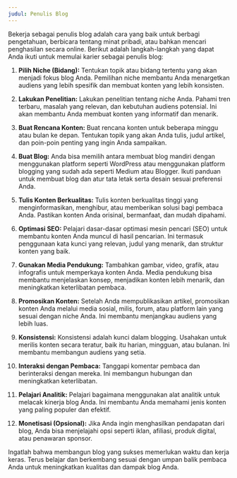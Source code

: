 ```yaml
---
judul: Penulis Blog
---
```


Bekerja sebagai penulis blog adalah cara yang baik untuk berbagi pengetahuan, berbicara tentang minat pribadi, atau bahkan mencari penghasilan secara online. Berikut adalah langkah-langkah yang dapat Anda ikuti untuk memulai karier sebagai penulis blog:

1. **Pilih Niche (Bidang):**
   Tentukan topik atau bidang tertentu yang akan menjadi fokus blog Anda. Pemilihan niche membantu Anda menargetkan audiens yang lebih spesifik dan membuat konten yang lebih konsisten.

2. **Lakukan Penelitian:**
   Lakukan penelitian tentang niche Anda. Pahami tren terbaru, masalah yang relevan, dan kebutuhan audiens potensial. Ini akan membantu Anda membuat konten yang informatif dan menarik.

3. **Buat Rencana Konten:**
   Buat rencana konten untuk beberapa minggu atau bulan ke depan. Tentukan topik yang akan Anda tulis, judul artikel, dan poin-poin penting yang ingin Anda sampaikan.

4. **Buat Blog:**
   Anda bisa memilih antara membuat blog mandiri dengan menggunakan platform seperti WordPress atau menggunakan platform blogging yang sudah ada seperti Medium atau Blogger. Ikuti panduan untuk membuat blog dan atur tata letak serta desain sesuai preferensi Anda.

5. **Tulis Konten Berkualitas:**
   Tulis konten berkualitas tinggi yang menginformasikan, menghibur, atau memberikan solusi bagi pembaca Anda. Pastikan konten Anda orisinal, bermanfaat, dan mudah dipahami.

6. **Optimasi SEO:**
   Pelajari dasar-dasar optimasi mesin pencari (SEO) untuk membantu konten Anda muncul di hasil pencarian. Ini termasuk penggunaan kata kunci yang relevan, judul yang menarik, dan struktur konten yang baik.

7. **Gunakan Media Pendukung:**
   Tambahkan gambar, video, grafik, atau infografis untuk memperkaya konten Anda. Media pendukung bisa membantu menjelaskan konsep, menjadikan konten lebih menarik, dan meningkatkan keterlibatan pembaca.

8. **Promosikan Konten:**
   Setelah Anda mempublikasikan artikel, promosikan konten Anda melalui media sosial, milis, forum, atau platform lain yang sesuai dengan niche Anda. Ini membantu menjangkau audiens yang lebih luas.

9. **Konsistensi:**
   Konsistensi adalah kunci dalam blogging. Usahakan untuk merilis konten secara teratur, baik itu harian, mingguan, atau bulanan. Ini membantu membangun audiens yang setia.

10. **Interaksi dengan Pembaca:**
    Tanggapi komentar pembaca dan berinteraksi dengan mereka. Ini membangun hubungan dan meningkatkan keterlibatan.

11. **Pelajari Analitik:**
    Pelajari bagaimana menggunakan alat analitik untuk melacak kinerja blog Anda. Ini membantu Anda memahami jenis konten yang paling populer dan efektif.

12. **Monetisasi (Opsional):**
    Jika Anda ingin menghasilkan pendapatan dari blog, Anda bisa menjelajahi opsi seperti iklan, afiliasi, produk digital, atau penawaran sponsor.

Ingatlah bahwa membangun blog yang sukses memerlukan waktu dan kerja keras. Terus belajar dan berkembang sesuai dengan umpan balik pembaca Anda untuk meningkatkan kualitas dan dampak blog Anda.
